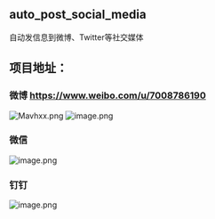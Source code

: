 ## auto_post_social_media
自动发信息到微博、Twitter等社交媒体

## 项目地址：
### 微博 https://www.weibo.com/u/7008786190

![Mavhxx.png](https://s2.ax1x.com/2019/11/15/Mavhxx.png)
![image.png](https://i.loli.net/2019/11/15/T5UfCojmZPg6Wk9.png)


### 微信
![image.png](https://i.loli.net/2019/11/15/jGPE1nhJqFu82Rg.png)


### 钉钉
![image.png](https://i.loli.net/2019/11/15/EUAmDrxQMyPp5if.png)
